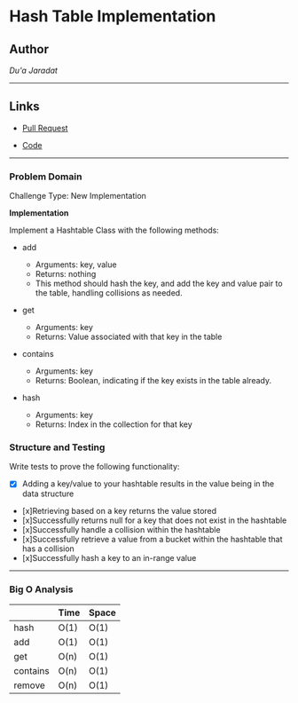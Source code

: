 # Hash Table Implementation

## Author
*Du'a Jaradat*

---

## Links
- [Pull Request](https://github.com/duajaradat/data-structures-and-algorithms/pull/45)

- [Code](https://github.com/duajaradat/data-structures-and-algorithms/blob/hashtable/python/data_structure/hash_table/hashtable.py)


---

### Problem Domain

Challenge Type: New Implementation

**Implementation**

Implement a Hashtable Class with the following methods:

- add

     - Arguments: key, value
     - Returns: nothing
     - This method should hash the key, and add the key and value pair to the table, handling collisions as needed.

- get
     - Arguments: key
     - Returns: Value associated with that key in the table

- contains
     - Arguments: key
     - Returns: Boolean, indicating if the key exists in the table already.

- hash
     - Arguments: key
     - Returns: Index in the collection for that key

### Structure and Testing

Write tests to prove the following functionality:

- [x] Adding a key/value to your hashtable results in the   value being in the data structure
- [x]Retrieving based on a key returns the value stored
- [x]Successfully returns null for a key that does not exist in the hashtable
- [x]Successfully handle a collision within the hashtable
- [x]Successfully retrieve a value from a bucket within the hashtable that has a collision
- [x]Successfully hash a key to an in-range value


---

### Big O Analysis


|| Time | Space |
|:-----------| :----------- | :----------- |
|hash| O(1) | O(1) |
|add| O(1) | O(1) |
|get| O(n) | O(1) |
|contains| O(n) | O(1) |
|remove| O(n) | O(1) |
